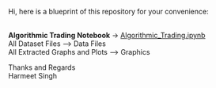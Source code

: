 Hi, here is a blueprint of this repository for your convenience:<br /><br />

<b>Algorithmic Trading Notebook</b> &#x2192; <a href="https://github.com/harmeet-singh-bagga/AlgoTrading/blob/main/Algorithmic_Trading.ipynb" target="_blank">Algorithmic_Trading.ipynb</a><br />
All Dataset Files --> Data Files<br />
All Extracted Graphs and Plots --> Graphics<br />

Thanks and Regards<br />
Harmeet Singh
